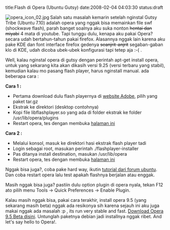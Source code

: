 title:Flash di Opera (Ubuntu Gutsy)
date:2008-02-04 04:03:30
status:draft

<img ALIGN="left" ALT="opera_icon_02.jpg" SRC="http://kecebongsoft.files.wordpress.com/2008/02/opera_icon_02.jpg" />Salah satu masalah kemarin setelah nginstal Gutsy Tribe (Ubuntu 7.10) adalah opera yang nggak bisa memainkan file swf (shockwave flash), parah banget soalnya aku suka nonton <strike>hentai dan miyabi</strike> 4 mata di youtube. Tapi tunggu dulu, kenapa aku pakai Opera? secara udah bertahun-tahun pakai firefox. Alasannya nggak lain karena aku pake KDE dan font interface firefox gedenya <strike>seanjrit-anjrit</strike> segaban-gaban klo di KDE, udah dicoba ubek-ubek konfigurasi tapi tetep aja :-( .

Well, kalau nginstal opera di gutsy dengan perintah apt-get install opera, untuk yang sekarang kita akan dikasih versi 9.25 (versi terbaru yang stabil), kemudian kalau mo pasang flash player, harus nginstall manual. ada beberapa cara :<!--more-->

<strong>Cara 1 :</strong>

- Pertama download dulu flash playernya di <a HREF="http://www.adobe.com/shockwave/download/download.cgi?P1_Prod_Version=ShockwaveFlash">website Adobe</a>, pilih yang paket tar.gz
- Ekstrak ke direktori (desktop contohnya)
- Kopi file libflashplayer.so yang ada di folder ekstrak ke folder /usr/lib/opera/plugins
- Restart opera, tes dengan membuka <a HREF="http://www.adobe.com/shockwave/welcome/">halaman ini</a>

<strong>Cara 2 :</strong>

- Melalui konsol, masuk ke direktori hasi ekstrak flash player tadi
- Login sebagai root, masukan perintah ./flashplayer-installer
- Pas ditanya install destination, masukan /usr/lib/opera
- Restart opera, tes dengan membuka <a HREF="http://www.adobe.com/shockwave/welcome/">halaman ini</a>

Nggak bisa juga?, coba pake hard way, ikutin <a HREF="http://ubuntuforums.org/showthread.php?t=413040">tutorial dari forum ubuntu</a>. Dan coba restart opera lalu test apakah flashnya berjalan atau enggak.

Masih nggak bisa juga? pastiin dulu option plugin di opera nyala, tekan F12 ato pilih menu Tools -&gt; Quick Preferences -&gt; Enable Plugin.

Kalau masih nggak bisa, pakai cara terakhir, install opera 9.5 (yang sekarang masih beta) nggak ada resikonya sih karena sejauh ini aku juga makai nggak ada masalah :p , its run very stable and fast. <a HREF="http://www.opera.com/download/?ver=9.50b">Download Opera 9.5 Beta disini</a>. Untunglah paketnya debian jadi installnya nggak ribet. And let's say hello to Opera!.